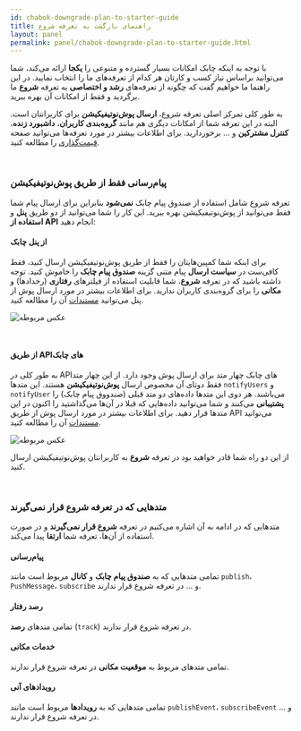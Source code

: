 ```yaml
---
id: chabok-downgrade-plan-to-starter-guide
title: راهنمای بازگشت به تعرفه شروع 
layout: panel
permalink: panel/chabok-downgrade-plan-to-starter-guide.html
---
```


با توجه به اینکه چابک امکانات بسیار گسترده و متنوعی را **یکجا** ارائه می‌کند، شما می‌توانید براساس نیاز کسب و کارتان هر کدام از تعرفه‌های ما را انتخاب نمایید. در این راهنما ما خواهیم گفت که چگونه از تعرفه‌های **رشد و اختصاصی** به تعرفه **شروع** ما برگردید و فقط از امکانات آن بهره ببرید.

 به طور کلی تمرکز اصلی تعرفه شروع، **ارسال پوش‌نوتیفیکیشن** برای کاربرانتان است. البته در این تعرفه شما از امکانات دیگری هم مانند **گروه‌بندی کاربران**،‌ **داشبورد زنده**، **کنترل مشترکین** و ... برخوردارید. برای اطلاعات بیشتر در مورد تعرفه‌ها می‌توانید صفحه [قیمت‌گذاری](https://chabokpush.com/pricing.html) را مطالعه کنید.

<Br>

### پیام‌رسانی فقط از طریق پوش‌نوتیفیکیشن

تعرفه شروع شامل استفاده از صندوق پیام چابک **نمی‌شود** بنابراین برای ارسال پیام شما فقط می‌توانید از پوش‌نوتیفیکیشن بهره ببرید. این کار را شما می‌توانید از دو طریق **پنل** و **استفاده از API** انجام دهید:

#### از پنل چابک 

برای اینکه شما کمپین‌هایتان را فقط از طریق پوش‌نوتیفیکیشن ارسال کنید، فقط کافی‌ست در **سیاست ارسال** پیام متنی گزینه **صندوق پیام چابک** را خاموش کنید. توجه داشته باشید که در تعرفه **شروع**، شما قابلیت استفاده از فیلترهای **رفتاری** (رخدادها) و **مکانی** را برای گروه‌بندی کاربران ندارید. برای اطلاعات بیشتر در مورد ارسال پوش از پنل می‌توانید [مستندات](/panel/send.html#ارسال-پیام-متنی) آن را مطالعه کنید.

![عکس مربوطه](http://uupload.ir/files/gu9v_onlypush.png)

<Br>

#### از طریق API‌های چابک

به طور کلی در API‌های چابک چهار متد برای ارسال پوش وجود دارد. از این چهار متد فقط دوتای آن مخصوص ارسال **پوش‌نوتیفیکیشن** هستند. این متدها `notifyUsers` و `notifyUser` می‌باشند. هر دوی این متدها داده‌های دو متد قبلی (صندووق پیام چابک) را **پشتیبانی** می‌کنند و شما می‌توانید داده‌هایی که قبلا در آن‌ها می‌گذاشتید را اکنون در این متدها قرار دهید. برای اطلاعات بیشتر در مورد ارسال پوش از طریق API می‌توانید [مستندات](/rest-api/send-push-notification.html) آن را مطالعه کنید.

![عکس مربوطه](http://uupload.ir/files/ir85_apipush.png)

از این دو راه شما قادر خواهید بود در تعرفه **شروع** به کاربرانتان پوش‌نوتیفیکیشن ارسال کنید. 

<Br>

### متدهایی که در تعرفه شروع قرار نمی‌گیرند

متدهایی که در ادامه به آن اشاره می‌کنیم در تعرفه **شروع قرار نمی‌گیرند** و در صورت استفاده از آن‌ها، تعرفه شما **ارتقا** پیدا می‌کند.

#### پیام‌رسانی

تمامی متدهایی که به **صندوق پیام چابک** و **کانال** مربوط است مانند `publish`، `PushMessage`، `subscribe` و ... در تعرفه شروع قرار ندارند.

#### رصد رفتار

تمامی متدهای **رصد** (`track`) در تعرفه شروع قرار ندارند.

#### خدمات مکانی

تمامی متدهای مربوط به **موقعیت مکانی** در تعرفه شروع قرار ندارند.

#### رویدادهای آنی

تمامی متدهایی که به **رویدادها** مربوط است مانند `publishEvent`، `subscribeEvent` و ... در تعرفه شروع قرار ندارند.
